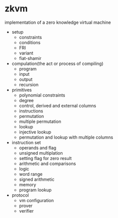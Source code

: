 # zkvm
implementation of a zero knowledge virtual machine
- setup
  -  constraints
  - conditions
  - FRI
  - variant
  - fiat-shamir
- compulation(the act or process of compiling)
  - program
  - input
  - output
  - recursion
- primitives
  - polynomial constraints
  - degree
  - control, derived and external columns
  - instructions
  - permutation
  - multiple permutation
  - lookup
  - injective lookup
  - permutation and lookup with multiple columns
- instruction set
  - operands and flag
  - unsigned multiplation
  - setting flag for zero result
  - arithmetic and comparisons
  - logic
  - word range
  - signed arithmetic
  - memory
  - program lookup
- protocol
  - vm configuration
  - prover
  - verifier
